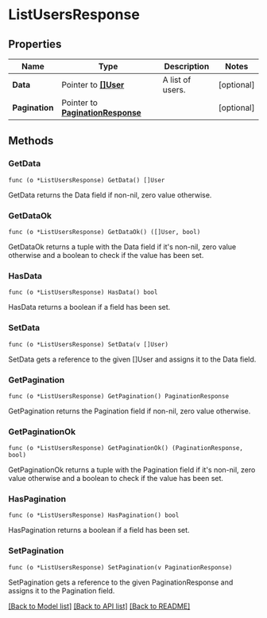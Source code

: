 # ListUsersResponse

## Properties

Name | Type | Description | Notes
------------ | ------------- | ------------- | -------------
**Data** | Pointer to [**[]User**](User.md) | A list of users. | [optional] 
**Pagination** | Pointer to [**PaginationResponse**](paginationResponse.md) |  | [optional] 

## Methods

### GetData

`func (o *ListUsersResponse) GetData() []User`

GetData returns the Data field if non-nil, zero value otherwise.

### GetDataOk

`func (o *ListUsersResponse) GetDataOk() ([]User, bool)`

GetDataOk returns a tuple with the Data field if it's non-nil, zero value otherwise
and a boolean to check if the value has been set.

### HasData

`func (o *ListUsersResponse) HasData() bool`

HasData returns a boolean if a field has been set.

### SetData

`func (o *ListUsersResponse) SetData(v []User)`

SetData gets a reference to the given []User and assigns it to the Data field.

### GetPagination

`func (o *ListUsersResponse) GetPagination() PaginationResponse`

GetPagination returns the Pagination field if non-nil, zero value otherwise.

### GetPaginationOk

`func (o *ListUsersResponse) GetPaginationOk() (PaginationResponse, bool)`

GetPaginationOk returns a tuple with the Pagination field if it's non-nil, zero value otherwise
and a boolean to check if the value has been set.

### HasPagination

`func (o *ListUsersResponse) HasPagination() bool`

HasPagination returns a boolean if a field has been set.

### SetPagination

`func (o *ListUsersResponse) SetPagination(v PaginationResponse)`

SetPagination gets a reference to the given PaginationResponse and assigns it to the Pagination field.


[[Back to Model list]](../README.md#documentation-for-models) [[Back to API list]](../README.md#documentation-for-api-endpoints) [[Back to README]](../README.md)


